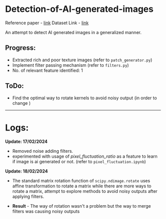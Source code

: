 # Detection-of-AI-generated-images

Reference paper - [link](https://arxiv.org/abs/2311.12397)
Dataset Link - [link](https://www.kaggle.com/datasets/ravidussilva/real-ai-art)

An attempt to detect AI generated images in a generalized manner.
 ## Progress:
 - Extracted rich and poor texture images (refer to ```patch_generator.py```)
 - Implement filter passing mechanism (refer to ```filters.py```)
 - No. of relevant feature identified: 1

 ## ToDo:
 - Find the optimal way to rotate kernels to avoid noisy output (in order to change )

----------------------------------------------------------

# Logs:
**Update: 17/02/2024**
- Removed noise adding filters.
- experimented with usage of *pixel_fluctuation_ratio* as a feature to learn if image is ai generated or not. (refer to ```pixel_fluctuation.ipynb```)

**Update: 18/02/2024**
- The standard matrix rotation function of ```scipy.ndimage.rotate``` uses affine transformation to rotate a matrix while there are more ways to rotate a matrix, attempt to explore methods to avoid noisy outputs after applying filters.

- **Result** - The way of rotation wasn't a problem but the way to merge filters was causing noisy outputs